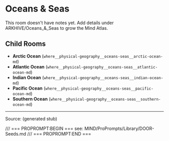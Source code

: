 # Oceans & Seas

This room doesn't have notes yet. Add details under ARKHIVE/Oceans_&_Seas to grow the Mind Atlas.

## Child Rooms
- **Arctic Ocean** (`where__physical-geography__oceans-seas__arctic-ocean-md`)
- **Atlantic Ocean** (`where__physical-geography__oceans-seas__atlantic-ocean-md`)
- **Indian Ocean** (`where__physical-geography__oceans-seas__indian-ocean-md`)
- **Pacific Ocean** (`where__physical-geography__oceans-seas__pacific-ocean-md`)
- **Southern Ocean** (`where__physical-geography__oceans-seas__southern-ocean-md`)

---
Source: (generated stub)

/// === PROPROMPT:BEGIN ===
see: MIND/ProPrompts/Library/DOOR-Seeds.md
/// === PROPROMPT:END ===
